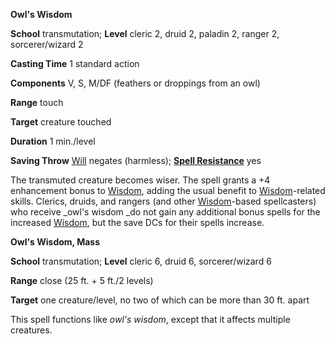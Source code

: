  **Owl's Wisdom**

**School** transmutation; **Level** cleric 2, druid 2, paladin 2, ranger 2, sorcerer/wizard 2

**Casting Time** 1 standard action

**Components** V, S, M/DF (feathers or droppings from an owl)

**Range** touch

**Target** creature touched

**Duration** 1 min./level

**Saving Throw** [Will](../combat.html#_will) negates (harmless); **[Spell Resistance](../glossary.html#_spell-resistance)** yes

The transmuted creature becomes wiser. The spell grants a +4 enhancement bonus to [Wisdom](../gettingStarted.html#_wisdom), adding the usual benefit to [Wisdom](../gettingStarted.html#_wisdom)-related skills. Clerics, druids, and rangers (and other [Wisdom](../gettingStarted.html#_wisdom)-based spellcasters) who receive _owl's wisdom _do not gain any additional bonus spells for the increased [Wisdom](../gettingStarted.html#_wisdom), but the save DCs for their spells increase.

**Owl's Wisdom, Mass**

**School** transmutation; **Level** cleric 6, druid 6, sorcerer/wizard 6

**Range** close (25 ft. + 5 ft./2 levels)

**Target** one creature/level, no two of which can be more than 30 ft. apart

This spell functions like _owl's wisdom_, except that it affects multiple creatures.

